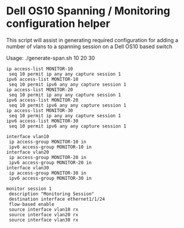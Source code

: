 # Dell OS10 Spanning / Monitoring configuration helper

This script will assist in generating required configuration for adding a number of vlans to a spanning session on a Dell OS10 based switch

Usage: ./generate-span.sh 10 20 30
```
ip access-list MONITOR-10
 seq 10 permit ip any any capture session 1
ipv6 access-list MONITOR-10
 seq 10 permit ipv6 any any capture session 1
ip access-list MONITOR-20
 seq 10 permit ip any any capture session 1
ipv6 access-list MONITOR-20
 seq 10 permit ipv6 any any capture session 1
ip access-list MONITOR-30
 seq 10 permit ip any any capture session 1
ipv6 access-list MONITOR-30
 seq 10 permit ipv6 any any capture session 1

interface vlan10
 ip access-group MONITOR-10 in
 ipv6 access-group MONITOR-10 in
interface vlan20
 ip access-group MONITOR-20 in
 ipv6 access-group MONITOR-20 in
interface vlan30
 ip access-group MONITOR-30 in
 ipv6 access-group MONITOR-30 in

monitor session 1
 description "Monitoring Session"
 destination interface ethernet1/1/24
 flow-based enable
 source interface vlan10 rx
 source interface vlan20 rx
 source interface vlan30 rx
```
